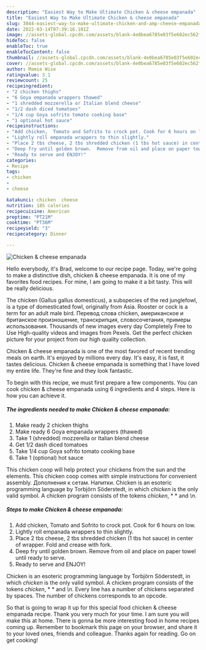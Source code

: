 ```yaml
---
description: "Easiest Way to Make Ultimate Chicken & cheese empanada"
title: "Easiest Way to Make Ultimate Chicken & cheese empanada"
slug: 3044-easiest-way-to-make-ultimate-chicken-and-amp-cheese-empanada
date: 2022-03-14T07:39:16.101Z
image: //assets-global.cpcdn.com/assets/blank-4e0bea6785e03f5e602ec562f230caae08da540cada707380b4fe1bbebba43da.png
hideToc: false
enableToc: true
enableTocContent: false
thumbnail: //assets-global.cpcdn.com/assets/blank-4e0bea6785e03f5e602ec562f230caae08da540cada707380b4fe1bbebba43da.png
cover: //assets-global.cpcdn.com/assets/blank-4e0bea6785e03f5e602ec562f230caae08da540cada707380b4fe1bbebba43da.png
author: Mamie Wise
ratingvalue: 3.1
reviewcount: 25
recipeingredient:
- "2 chicken thighs"
- "6 Goya empanada wrappers thawed"
- "1 shredded mozzerella or Italian blend cheese"
- "1/2 dash diced tomatoes"
- "1/4 cup Goya sofrito tomato cooking base"
- "1 optional hot sauce"
recipeinstructions:
- "Add chicken,  Tomato and Sofrito to crock pot. Cook for 6 hours on low."
- "Lightly roll empanada wrappers to thin slightly."
- "Place 2 tbs cheese, 2 tbs shredded chicken (1 tbs hot sauce) in center of wrapper. Fold and crease with fork."
- "Deep fry until golden brown.  Remove from oil and place on paper towel until ready to serve."
- "Ready to serve and ENJOY!"
categories:
- Recipe
tags:
- chicken
- 
- cheese

katakunci: chicken  cheese 
nutrition: 185 calories
recipecuisine: American
preptime: "PT21M"
cooktime: "PT36M"
recipeyield: "3"
recipecategory: Dinner

---
```



![Chicken & cheese empanada](//assets-global.cpcdn.com/assets/blank-4e0bea6785e03f5e602ec562f230caae08da540cada707380b4fe1bbebba43da.png)

Hello everybody, it's Brad, welcome to our recipe page. Today, we're going to make a distinctive dish, chicken & cheese empanada. It is one of my favorites food recipes. For mine, I am going to make it a bit tasty. This will be really delicious.

The chicken (Gallus gallus domesticus), a subspecies of the red junglefowl, is a type of domesticated fowl, originally from Asia. Rooster or cock is a term for an adult male bird. Перевод слова chicken, американское и британское произношение, транскрипция, словосочетания, примеры использования. Thousands of new images every day Completely Free to Use High-quality videos and images from Pexels. Get the perfect chicken picture for your project from our high quality collection.

Chicken & cheese empanada is one of the most favored of recent trending meals on earth. It's enjoyed by millions every day. It's easy, it is fast, it tastes delicious. Chicken & cheese empanada is something that I have loved my entire life. They're fine and they look fantastic.


To begin with this recipe, we must first prepare a few components. You can cook chicken & cheese empanada using 6 ingredients and 4 steps. Here is how you can achieve it.

<!--inarticleads1-->

##### The ingredients needed to make Chicken & cheese empanada:

1. Make ready 2 chicken thighs
1. Make ready 6 Goya empanada wrappers (thawed)
1. Take 1 (shredded) mozzerella or Italian blend cheese
1. Get 1/2 dash diced tomatoes
1. Take 1/4 cup Goya sofrito tomato cooking base
1. Take 1 (optional) hot sauce


This chicken coop will help protect your chickens from the sun and the elements. This chicken coop comes with simple instructions for convenient assembly. Дополнения к сетам. Напитки. Chicken is an esoteric programming language by Torbjörn Söderstedt, in which *chicken* is the only valid symbol. A chicken program consists of the tokens *chicken*, * * and *\n*. 

<!--inarticleads2-->

##### Steps to make Chicken & cheese empanada:

1. Add chicken,  Tomato and Sofrito to crock pot. Cook for 6 hours on low.
1. Lightly roll empanada wrappers to thin slightly.
1. Place 2 tbs cheese, 2 tbs shredded chicken (1 tbs hot sauce) in center of wrapper. Fold and crease with fork.
1. Deep fry until golden brown.  Remove from oil and place on paper towel until ready to serve.
1. Ready to serve and ENJOY!

Chicken is an esoteric programming language by Torbjörn Söderstedt, in which *chicken* is the only valid symbol. A chicken program consists of the tokens *chicken*, * * and *\n*. Every line has a number of chickens separated by spaces. The number of chickens corresponds to an opcode. 

So that is going to wrap it up for this special food chicken & cheese empanada recipe. Thank you very much for your time. I am sure you will make this at home. There is gonna be more interesting food in home recipes coming up. Remember to bookmark this page on your browser, and share it to your loved ones, friends and colleague. Thanks again for reading. Go on get cooking!
